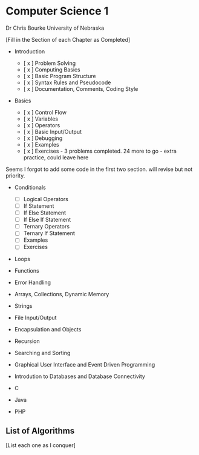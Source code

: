 # Computer Science 1
Dr Chris Bourke
University of Nebraska

[Fill in the Section of each Chapter as Completed]
<!-- Each Chapter should be one Big Notebook each -->
- Introduction
    - [ x ] Problem Solving
    - [ x ] Computing Basics
    - [ x ] Basic Program Structure
    - [ x ] Syntax Rules and Pseudocode
    - [ x ] Documentation, Comments, Coding Style
    
- Basics
    - [ x ] Control Flow
    - [ x ] Variables
    - [ x ] Operators
    - [ x ] Basic Input/Output
    - [ x ] Debugging
    - [ x ] Examples 
    - [ x ] Exercises
            - 3 problems completed. 24 more to go
            - extra practice, could leave here

Seems I forgot to add some code in the first two section. 
will revise but not priority.

- Conditionals
    - [ ] Logical Operators
    - [ ] If Statement
    - [ ] If Else Statement
    - [ ] If Else If Statement
    - [ ] Ternary Operators
    - [ ] Ternary If Statement
    - [ ] Examples
    - [ ] Exercises
    
- Loops
- Functions
- Error Handling
- Arrays, Collections, Dynamic Memory
- Strings
- File Input/Output
- Encapsulation and Objects
- Recursion
- Searching and Sorting
- Graphical User Interface and Event Driven Programming
- Introdution to Databases and Database Connectivity

- C
- Java
- PHP

## List of Algorithms

[List each one as I conquer]
